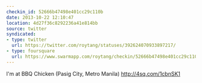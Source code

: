 ```yaml
---
checkin_id: 52666b47498e401cc29c110b
date: 2013-10-22 12:10:47
location: 4d27f36c8292236a41e814bb
source: twitter
syndicated:
- type: twitter
  url: https://twitter.com/roytang/statuses/392624070933897217/
- type: foursquare
  url: https://www.swarmapp.com/roytang/checkin/52666b47498e401cc29c110b
---
```


I'm at BBQ Chicken (Pasig City, Metro Manila) http://4sq.com/1cbnSK1